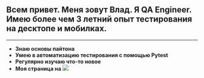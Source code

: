 ## Всем привет. Меня зовут Влад. Я QA Engineer. Имею более чем 3 летний опыт тестирования на десктопе и мобилках.

---

- **Знаю основы пайтона**
- **Умею в автоматизацию тестирования с помощью Pytest**
- **Регулярно изучаю что-то новое**
- **Моя страница на** [![](https://img.shields.io/static/v1?message=LinkedIn&logo=linkedin&label=%20&style=flat&color=blue&labelColor=5c5c5c)](https://www.linkedin.com/in/vladlen-kuznetcov/)
